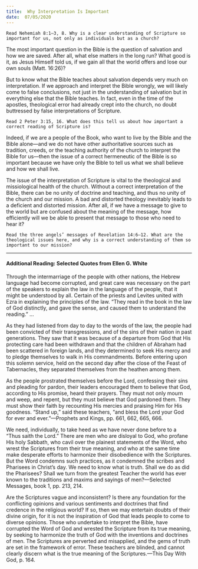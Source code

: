 ```yaml
---
title:  Why Interpretation Is Important
date:  07/05/2020
---
```


`Read Nehemiah 8:1–3, 8. Why is a clear understanding of Scripture so important for us, not only as individuals but as a church?`

The most important question in the Bible is the question of salvation and how we are saved. After all, what else matters in the long run? What good is it, as Jesus Himself told us, if we gain all that the world offers and lose our own souls (Matt. 16:26)?

But to know what the Bible teaches about salvation depends very much on interpretation. If we approach and interpret the Bible wrongly, we will likely come to false conclusions, not just in the understanding of salvation but in everything else that the Bible teaches. In fact, even in the time of the apostles, theological error had already crept into the church, no doubt buttressed by false interpretations of Scripture.

`Read 2 Peter 3:15, 16. What does this tell us about how important a correct reading of Scripture is?`

Indeed, if we are a people of the Book, who want to live by the Bible and the Bible alone—and we do not have other authoritative sources such as tradition, creeds, or the teaching authority of the church to interpret the Bible for us—then the issue of a correct hermeneutic of the Bible is so important because we have only the Bible to tell us what we shall believe and how we shall live.

The issue of the interpretation of Scripture is vital to the theological and missiological health of the church. Without a correct interpretation of the Bible, there can be no unity of doctrine and teaching, and thus no unity of the church and our mission. A bad and distorted theology inevitably leads to a deficient and distorted mission. After all, if we have a message to give to the world but are confused about the meaning of the message, how efficiently will we be able to present that message to those who need to hear it?

`Read the three angels’ messages of Revelation 14:6–12. What are the theological issues here, and why is a correct understanding of them so important to our mission?`

---

#### Additional Reading: Selected Quotes from Ellen G. White

Through the intermarriage of the people with other nations, the Hebrew language had become corrupted, and great care was necessary on the part of the speakers to explain the law in the language of the people, that it might be understood by all. Certain of the priests and Levites united with Ezra in explaining the principles of the law. “They read in the book in the law of God distinctly, and gave the sense, and caused them to understand the reading.” …

As they had listened from day to day to the words of the law, the people had been convicted of their transgressions, and of the sins of their nation in past generations. They saw that it was because of a departure from God that His protecting care had been withdrawn and that the children of Abraham had been scattered in foreign lands, and they determined to seek His mercy and to pledge themselves to walk in His commandments. Before entering upon this solemn service, held on the second day after the close of the Feast of Tabernacles, they separated themselves from the heathen among them.

As the people prostrated themselves before the Lord, confessing their sins and pleading for pardon, their leaders encouraged them to believe that God, according to His promise, heard their prayers. They must not only mourn and weep, and repent, but they must believe that God pardoned them. They must show their faith by recounting His mercies and praising Him for His goodness. “Stand up,” said these teachers, “and bless the Lord your God for ever and ever.”—Prophets and Kings, pp. 661, 662, 665, 666.

We need, individually, to take heed as we have never done before to a “Thus saith the Lord.” There are men who are disloyal to God, who profane His holy Sabbath, who cavil over the plainest statements of the Word, who wrest the Scriptures from their true meaning, and who at the same time make desperate efforts to harmonize their disobedience with the Scriptures. But the Word condemns such practices, as it condemned the scribes and Pharisees in Christ’s day. We need to know what is truth. Shall we do as did the Pharisees? Shall we turn from the greatest Teacher the world has ever known to the traditions and maxims and sayings of men?—Selected Messages, book 1, pp. 213, 214.

Are the Scriptures vague and inconsistent? Is there any foundation for the conflicting opinions and various sentiments and doctrines that find credence in the religious world? If so, then we may entertain doubts of their divine origin, for it is not the inspiration of God that leads people to come to diverse opinions. Those who undertake to interpret the Bible, have corrupted the Word of God and wrested the Scripture from its true meaning, by seeking to harmonize the truth of God with the inventions and doctrines of men. The Scriptures are perverted and misapplied, and the gems of truth are set in the framework of error. These teachers are blinded, and cannot clearly discern what is the true meaning of the Scriptures.—This Day With God, p. 164.